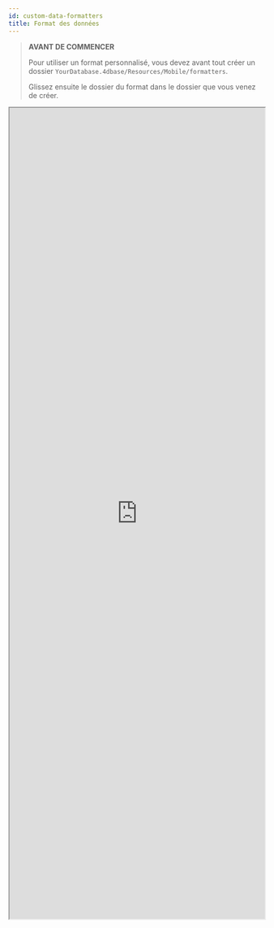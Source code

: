 ```yaml
---
id: custom-data-formatters
title: Format des données
---
```


> **AVANT DE COMMENCER**
> 
> Pour utiliser un format personnalisé, vous devez avant tout créer un dossier `YourDatabase.4dbase/Resources/Mobile/formatters`.
> 
> Glissez ensuite le dossier du format dans le dossier que vous venez de créer.


<div markdown="1">

<iframe src="https://4d-for-ios.github.io/gallery/#/type/formatter/picker/0" scrolling="no" height="1600" width="100%"></iframe>
</div>